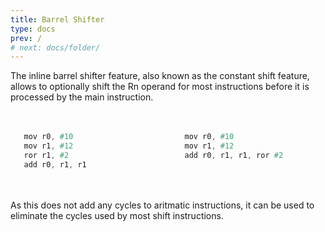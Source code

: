 ```yaml
---
title: Barrel Shifter
type: docs
prev: /
# next: docs/folder/
---
```

<style>
  .side-by-side {
    display: flex;
    gap: 10px;
    padding-top: 20px;
    padding-bottom: 20px;
  }
  .box {
    flex: 1;
    border: none;
    box-sizing: border-box;
  }
  @media (max-width: 400px) {
            .side-by-side {
                flex-direction: column;
            }
        }
</style>

The inline barrel shifter feature, also known as the constant shift feature, allows to optionally shift the Rn operand for most instructions before it is processed by the main instruction.

<div class="side-by-side">
  <div class="box">

```verilog {filename="sample a"}
   mov r0, #10
   mov r1, #12
   ror r1, #2
   add r0, r1, r1 
```
  </div>
  <div class="box">

```verilog {filename="sample b"}
   mov r0, #10
   mov r1, #12
   add r0, r1, r1, ror #2

```
  </div>
</div>

As this does not add any cycles to aritmatic instructions, it can be used to eliminate the cycles used by most shift instructions.
